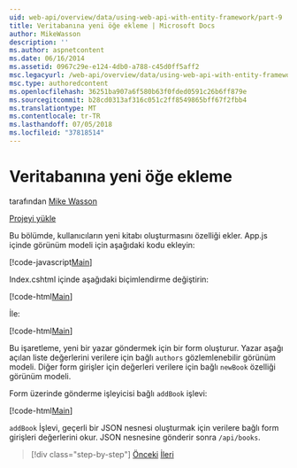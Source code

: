 ```yaml
---
uid: web-api/overview/data/using-web-api-with-entity-framework/part-9
title: Veritabanına yeni öğe ekleme | Microsoft Docs
author: MikeWasson
description: ''
ms.author: aspnetcontent
ms.date: 06/16/2014
ms.assetid: 0967c29e-e124-4db0-a788-c45d0ff5aff2
msc.legacyurl: /web-api/overview/data/using-web-api-with-entity-framework/part-9
msc.type: authoredcontent
ms.openlocfilehash: 36251ba907a6f580b63f0fded0591c26b6ff879e
ms.sourcegitcommit: b28cd0313af316c051c2ff8549865bff67f2fbb4
ms.translationtype: MT
ms.contentlocale: tr-TR
ms.lasthandoff: 07/05/2018
ms.locfileid: "37818514"
---
```

<a name="add-a-new-item-to-the-database"></a>Veritabanına yeni öğe ekleme
====================
tarafından [Mike Wasson](https://github.com/MikeWasson)

[Projeyi yükle](https://github.com/MikeWasson/BookService)

Bu bölümde, kullanıcıların yeni kitabı oluşturmasını özelliği ekler. App.js içinde görünüm modeli için aşağıdaki kodu ekleyin:

[!code-javascript[Main](part-9/samples/sample1.js)]

Index.cshtml içinde aşağıdaki biçimlendirme değiştirin:

[!code-html[Main](part-9/samples/sample2.html)]

İle:

[!code-html[Main](part-9/samples/sample3.html)]

Bu işaretleme, yeni bir yazar göndermek için bir form oluşturur. Yazar aşağı açılan liste değerlerini verilere için bağlı `authors` gözlemlenebilir görünüm modeli. Diğer form girişler için değerleri verilere için bağlı `newBook` özelliği görünüm modeli.

Form üzerinde gönderme işleyicisi bağlı `addBook` işlevi:

[!code-html[Main](part-9/samples/sample4.html)]

`addBook` İşlevi, geçerli bir JSON nesnesi oluşturmak için verilere bağlı form girişleri değerlerini okur. JSON nesnesine gönderir sonra `/api/books`.

> [!div class="step-by-step"]
> [Önceki](part-8.md)
> [İleri](part-10.md)
